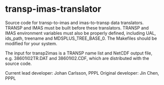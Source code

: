 # transp-imas-translator

Source code for transp-to-imas and imas-to-transp data translators.
TRANSP and IMAS must be built before these translators.
TRANSP and IMAS environment variables must also be properly defined,
including UAL, ids_path, treename and MDSPLUS_TREE_BASE_0.
The Makefiles should be modified for your system.

The input for transp2imas is a TRANSP name list and NetCDF output file,
e.g. 38601I02TR.DAT and 38601I02.CDF, which are distributed with the
source code.

Current lead developer: Johan Carlsson, PPPL
Original developer: Jin Chen, PPPL

